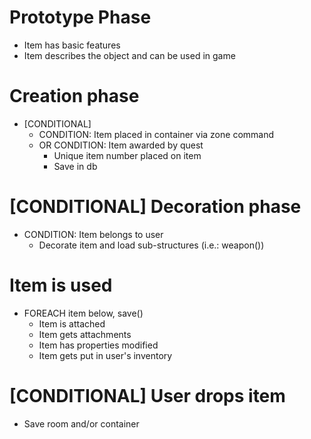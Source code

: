 # Prototype Phase
- Item has basic features
- Item describes the object and can be used in game

# Creation phase
- [CONDITIONAL]
	- CONDITION: Item placed in container via zone command
	- OR CONDITION: Item awarded by quest
		- Unique item number placed on item
		- Save in db

# [CONDITIONAL] Decoration phase
- CONDITION: Item belongs to user
	- Decorate item and load sub-structures (i.e.: weapon())

# Item is used
- FOREACH item below, save()
	- Item is attached
	- Item gets attachments
	- Item has properties modified
	- Item gets put in user's inventory

# [CONDITIONAL] User drops item
- Save room and/or container


